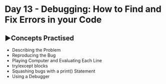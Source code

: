 # Day 13 - Debugging: How to Find and Fix Errors in your Code

## ▶️Concepts Practised
- Describing the Problem
- Reproducing the Bug
- Playing Computer and Evaluating Each Line
- try/except blocks
- Squashing bugs with a print() Statement
- Using a Debugger
